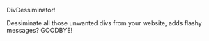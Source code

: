 DivDessiminator!

Dessiminate all those unwanted divs from your website,
adds flashy messages? GOODBYE!